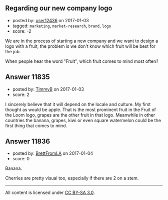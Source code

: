 ## Regarding our new company logo

- posted by: [user12436](https://stackexchange.com/users/9139087/user12436) on 2017-01-03
- tagged: `marketing`, `market-research`, `brand`, `logo`
- score: -2

We are in the process of starting a new company and we want to design a logo with a fruit, the problem is we don't know which fruit will be best for the job.

When people hear the word "Fruit", which fruit comes to mind most often?


## Answer 11835

- posted by: [TimmyB](https://stackexchange.com/users/8782762/timmyb) on 2017-01-03
- score: 2

I sincerely believe that it will depend on the locale and culture.  My first thought as would be apple.  That is the most prominent fruit in the Fruit of the Loom logo, grapes are the other fruit in that logo.  Meanwhile in other countries the banana, grapes, kiwi or even square watermelon could be the first thing that comes to mind.


## Answer 11836

- posted by: [BrettFromLA](https://stackexchange.com/users/2813127/brettfromla) on 2017-01-04
- score: 0

Banana.

Cherries are pretty visual too, especially if there are 2 on a stem.



---

All content is licensed under [CC BY-SA 3.0](https://creativecommons.org/licenses/by-sa/3.0/).
